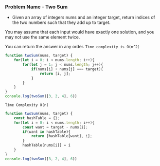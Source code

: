 ### Problem Name - Two Sum
- Given an array of integers nums and an integer target, return indices of the two numbers such that they add up to target.

You may assume that each input would have exactly one solution, and you may not use the same element twice.

You can return the answer in any order.
`Time complexity is O(n^2) `
```javascript
function twoSum(nums, target) {
    for(let i = 0; i < nums.length; i++){
        for(let j = 1; j < nums.length; j++){
            if(nums[i] + nums[j] === target){
                return [i, j];
            }
        }
    }
}
console.log(twoSum([3, 2, 4], 6))
```
`Time Complexity O(n)`
```javascript
function twoSum(nums, target) {
    const hashTable = {};
    for(let i = 0; i < nums.length; i++){
        const want = target - nums[i];
        if(want in hashTable){
            return [hashTable[want], i];
        }
        hashTable[nums[i]] = i
    }
}
console.log(twoSum([3, 2, 4], 6))
```

